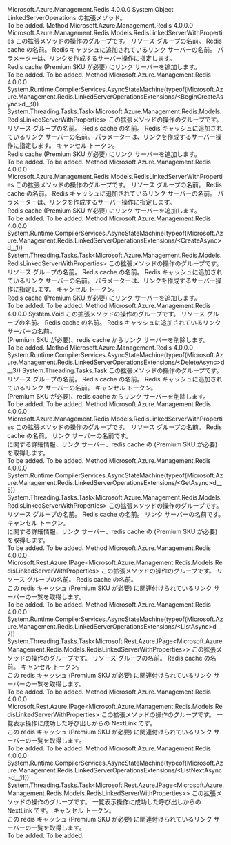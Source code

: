 <Type Name="LinkedServerOperationsExtensions" FullName="Microsoft.Azure.Management.Redis.LinkedServerOperationsExtensions">
  <TypeSignature Language="C#" Value="public static class LinkedServerOperationsExtensions" />
  <TypeSignature Language="ILAsm" Value=".class public auto ansi abstract sealed beforefieldinit LinkedServerOperationsExtensions extends System.Object" />
  <TypeSignature Language="DocId" Value="T:Microsoft.Azure.Management.Redis.LinkedServerOperationsExtensions" />
  <TypeSignature Language="VB.NET" Value="Public Module LinkedServerOperationsExtensions" />
  <TypeSignature Language="F#" Value="type LinkedServerOperationsExtensions = class" />
  <AssemblyInfo>
    <AssemblyName>Microsoft.Azure.Management.Redis</AssemblyName>
    <AssemblyVersion>4.0.0.0</AssemblyVersion>
  </AssemblyInfo>
  <Base>
    <BaseTypeName>System.Object</BaseTypeName>
  </Base>
  <Interfaces />
  <Docs>
    <summary>
            LinkedServerOperations の拡張メソッド。
            </summary>
    <remarks>To be added.</remarks>
  </Docs>
  <Members>
    <Member MemberName="BeginCreate">
      <MemberSignature Language="C#" Value="public static Microsoft.Azure.Management.Redis.Models.RedisLinkedServerWithProperties BeginCreate (this Microsoft.Azure.Management.Redis.ILinkedServerOperations operations, string resourceGroupName, string name, string linkedServerName, Microsoft.Azure.Management.Redis.Models.RedisLinkedServerCreateParameters parameters);" />
      <MemberSignature Language="ILAsm" Value=".method public static hidebysig class Microsoft.Azure.Management.Redis.Models.RedisLinkedServerWithProperties BeginCreate(class Microsoft.Azure.Management.Redis.ILinkedServerOperations operations, string resourceGroupName, string name, string linkedServerName, class Microsoft.Azure.Management.Redis.Models.RedisLinkedServerCreateParameters parameters) cil managed" />
      <MemberSignature Language="DocId" Value="M:Microsoft.Azure.Management.Redis.LinkedServerOperationsExtensions.BeginCreate(Microsoft.Azure.Management.Redis.ILinkedServerOperations,System.String,System.String,System.String,Microsoft.Azure.Management.Redis.Models.RedisLinkedServerCreateParameters)" />
      <MemberSignature Language="VB.NET" Value="&lt;Extension()&gt;&#xA;Public Function BeginCreate (operations As ILinkedServerOperations, resourceGroupName As String, name As String, linkedServerName As String, parameters As RedisLinkedServerCreateParameters) As RedisLinkedServerWithProperties" />
      <MemberSignature Language="F#" Value="static member BeginCreate : Microsoft.Azure.Management.Redis.ILinkedServerOperations * string * string * string * Microsoft.Azure.Management.Redis.Models.RedisLinkedServerCreateParameters -&gt; Microsoft.Azure.Management.Redis.Models.RedisLinkedServerWithProperties" Usage="Microsoft.Azure.Management.Redis.LinkedServerOperationsExtensions.BeginCreate (operations, resourceGroupName, name, linkedServerName, parameters)" />
      <MemberType>Method</MemberType>
      <AssemblyInfo>
        <AssemblyName>Microsoft.Azure.Management.Redis</AssemblyName>
        <AssemblyVersion>4.0.0.0</AssemblyVersion>
      </AssemblyInfo>
      <ReturnValue>
        <ReturnType>Microsoft.Azure.Management.Redis.Models.RedisLinkedServerWithProperties</ReturnType>
      </ReturnValue>
      <Parameters>
        <Parameter Name="operations" Type="Microsoft.Azure.Management.Redis.ILinkedServerOperations" RefType="this" />
        <Parameter Name="resourceGroupName" Type="System.String" />
        <Parameter Name="name" Type="System.String" />
        <Parameter Name="linkedServerName" Type="System.String" />
        <Parameter Name="parameters" Type="Microsoft.Azure.Management.Redis.Models.RedisLinkedServerCreateParameters" />
      </Parameters>
      <Docs>
        <param name="operations">
            この拡張メソッドの操作のグループです。
            </param>
        <param name="resourceGroupName">
            リソース グループの名前。
            </param>
        <param name="name">
            Redis cache の名前。
            </param>
        <param name="linkedServerName">
            Redis キャッシュに追加されているリンク サーバーの名前。
            </param>
        <param name="parameters">
            パラメーターは、リンクを作成するサーバー操作に指定します。
            </param>
        <summary>
            Redis cache (Premium SKU が必要) にリンク サーバーを追加します。
            </summary>
        <returns>To be added.</returns>
        <remarks>To be added.</remarks>
      </Docs>
    </Member>
    <Member MemberName="BeginCreateAsync">
      <MemberSignature Language="C#" Value="public static System.Threading.Tasks.Task&lt;Microsoft.Azure.Management.Redis.Models.RedisLinkedServerWithProperties&gt; BeginCreateAsync (this Microsoft.Azure.Management.Redis.ILinkedServerOperations operations, string resourceGroupName, string name, string linkedServerName, Microsoft.Azure.Management.Redis.Models.RedisLinkedServerCreateParameters parameters, System.Threading.CancellationToken cancellationToken = null);" />
      <MemberSignature Language="ILAsm" Value=".method public static hidebysig class System.Threading.Tasks.Task`1&lt;class Microsoft.Azure.Management.Redis.Models.RedisLinkedServerWithProperties&gt; BeginCreateAsync(class Microsoft.Azure.Management.Redis.ILinkedServerOperations operations, string resourceGroupName, string name, string linkedServerName, class Microsoft.Azure.Management.Redis.Models.RedisLinkedServerCreateParameters parameters, valuetype System.Threading.CancellationToken cancellationToken) cil managed" />
      <MemberSignature Language="DocId" Value="M:Microsoft.Azure.Management.Redis.LinkedServerOperationsExtensions.BeginCreateAsync(Microsoft.Azure.Management.Redis.ILinkedServerOperations,System.String,System.String,System.String,Microsoft.Azure.Management.Redis.Models.RedisLinkedServerCreateParameters,System.Threading.CancellationToken)" />
      <MemberSignature Language="F#" Value="static member BeginCreateAsync : Microsoft.Azure.Management.Redis.ILinkedServerOperations * string * string * string * Microsoft.Azure.Management.Redis.Models.RedisLinkedServerCreateParameters * System.Threading.CancellationToken -&gt; System.Threading.Tasks.Task&lt;Microsoft.Azure.Management.Redis.Models.RedisLinkedServerWithProperties&gt;" Usage="Microsoft.Azure.Management.Redis.LinkedServerOperationsExtensions.BeginCreateAsync (operations, resourceGroupName, name, linkedServerName, parameters, cancellationToken)" />
      <MemberType>Method</MemberType>
      <AssemblyInfo>
        <AssemblyName>Microsoft.Azure.Management.Redis</AssemblyName>
        <AssemblyVersion>4.0.0.0</AssemblyVersion>
      </AssemblyInfo>
      <Attributes>
        <Attribute>
          <AttributeName>System.Runtime.CompilerServices.AsyncStateMachine(typeof(Microsoft.Azure.Management.Redis.LinkedServerOperationsExtensions/&lt;BeginCreateAsync&gt;d__9))</AttributeName>
        </Attribute>
      </Attributes>
      <ReturnValue>
        <ReturnType>System.Threading.Tasks.Task&lt;Microsoft.Azure.Management.Redis.Models.RedisLinkedServerWithProperties&gt;</ReturnType>
      </ReturnValue>
      <Parameters>
        <Parameter Name="operations" Type="Microsoft.Azure.Management.Redis.ILinkedServerOperations" RefType="this" />
        <Parameter Name="resourceGroupName" Type="System.String" />
        <Parameter Name="name" Type="System.String" />
        <Parameter Name="linkedServerName" Type="System.String" />
        <Parameter Name="parameters" Type="Microsoft.Azure.Management.Redis.Models.RedisLinkedServerCreateParameters" />
        <Parameter Name="cancellationToken" Type="System.Threading.CancellationToken" />
      </Parameters>
      <Docs>
        <param name="operations">
            この拡張メソッドの操作のグループです。
            </param>
        <param name="resourceGroupName">
            リソース グループの名前。
            </param>
        <param name="name">
            Redis cache の名前。
            </param>
        <param name="linkedServerName">
            Redis キャッシュに追加されているリンク サーバーの名前。
            </param>
        <param name="parameters">
            パラメーターは、リンクを作成するサーバー操作に指定します。
            </param>
        <param name="cancellationToken">
            キャンセル トークン。
            </param>
        <summary>
            Redis cache (Premium SKU が必要) にリンク サーバーを追加します。
            </summary>
        <returns>To be added.</returns>
        <remarks>To be added.</remarks>
      </Docs>
    </Member>
    <Member MemberName="Create">
      <MemberSignature Language="C#" Value="public static Microsoft.Azure.Management.Redis.Models.RedisLinkedServerWithProperties Create (this Microsoft.Azure.Management.Redis.ILinkedServerOperations operations, string resourceGroupName, string name, string linkedServerName, Microsoft.Azure.Management.Redis.Models.RedisLinkedServerCreateParameters parameters);" />
      <MemberSignature Language="ILAsm" Value=".method public static hidebysig class Microsoft.Azure.Management.Redis.Models.RedisLinkedServerWithProperties Create(class Microsoft.Azure.Management.Redis.ILinkedServerOperations operations, string resourceGroupName, string name, string linkedServerName, class Microsoft.Azure.Management.Redis.Models.RedisLinkedServerCreateParameters parameters) cil managed" />
      <MemberSignature Language="DocId" Value="M:Microsoft.Azure.Management.Redis.LinkedServerOperationsExtensions.Create(Microsoft.Azure.Management.Redis.ILinkedServerOperations,System.String,System.String,System.String,Microsoft.Azure.Management.Redis.Models.RedisLinkedServerCreateParameters)" />
      <MemberSignature Language="VB.NET" Value="&lt;Extension()&gt;&#xA;Public Function Create (operations As ILinkedServerOperations, resourceGroupName As String, name As String, linkedServerName As String, parameters As RedisLinkedServerCreateParameters) As RedisLinkedServerWithProperties" />
      <MemberSignature Language="F#" Value="static member Create : Microsoft.Azure.Management.Redis.ILinkedServerOperations * string * string * string * Microsoft.Azure.Management.Redis.Models.RedisLinkedServerCreateParameters -&gt; Microsoft.Azure.Management.Redis.Models.RedisLinkedServerWithProperties" Usage="Microsoft.Azure.Management.Redis.LinkedServerOperationsExtensions.Create (operations, resourceGroupName, name, linkedServerName, parameters)" />
      <MemberType>Method</MemberType>
      <AssemblyInfo>
        <AssemblyName>Microsoft.Azure.Management.Redis</AssemblyName>
        <AssemblyVersion>4.0.0.0</AssemblyVersion>
      </AssemblyInfo>
      <ReturnValue>
        <ReturnType>Microsoft.Azure.Management.Redis.Models.RedisLinkedServerWithProperties</ReturnType>
      </ReturnValue>
      <Parameters>
        <Parameter Name="operations" Type="Microsoft.Azure.Management.Redis.ILinkedServerOperations" RefType="this" />
        <Parameter Name="resourceGroupName" Type="System.String" />
        <Parameter Name="name" Type="System.String" />
        <Parameter Name="linkedServerName" Type="System.String" />
        <Parameter Name="parameters" Type="Microsoft.Azure.Management.Redis.Models.RedisLinkedServerCreateParameters" />
      </Parameters>
      <Docs>
        <param name="operations">
            この拡張メソッドの操作のグループです。
            </param>
        <param name="resourceGroupName">
            リソース グループの名前。
            </param>
        <param name="name">
            Redis cache の名前。
            </param>
        <param name="linkedServerName">
            Redis キャッシュに追加されているリンク サーバーの名前。
            </param>
        <param name="parameters">
            パラメーターは、リンクを作成するサーバー操作に指定します。
            </param>
        <summary>
            Redis cache (Premium SKU が必要) にリンク サーバーを追加します。
            </summary>
        <returns>To be added.</returns>
        <remarks>To be added.</remarks>
      </Docs>
    </Member>
    <Member MemberName="CreateAsync">
      <MemberSignature Language="C#" Value="public static System.Threading.Tasks.Task&lt;Microsoft.Azure.Management.Redis.Models.RedisLinkedServerWithProperties&gt; CreateAsync (this Microsoft.Azure.Management.Redis.ILinkedServerOperations operations, string resourceGroupName, string name, string linkedServerName, Microsoft.Azure.Management.Redis.Models.RedisLinkedServerCreateParameters parameters, System.Threading.CancellationToken cancellationToken = null);" />
      <MemberSignature Language="ILAsm" Value=".method public static hidebysig class System.Threading.Tasks.Task`1&lt;class Microsoft.Azure.Management.Redis.Models.RedisLinkedServerWithProperties&gt; CreateAsync(class Microsoft.Azure.Management.Redis.ILinkedServerOperations operations, string resourceGroupName, string name, string linkedServerName, class Microsoft.Azure.Management.Redis.Models.RedisLinkedServerCreateParameters parameters, valuetype System.Threading.CancellationToken cancellationToken) cil managed" />
      <MemberSignature Language="DocId" Value="M:Microsoft.Azure.Management.Redis.LinkedServerOperationsExtensions.CreateAsync(Microsoft.Azure.Management.Redis.ILinkedServerOperations,System.String,System.String,System.String,Microsoft.Azure.Management.Redis.Models.RedisLinkedServerCreateParameters,System.Threading.CancellationToken)" />
      <MemberSignature Language="F#" Value="static member CreateAsync : Microsoft.Azure.Management.Redis.ILinkedServerOperations * string * string * string * Microsoft.Azure.Management.Redis.Models.RedisLinkedServerCreateParameters * System.Threading.CancellationToken -&gt; System.Threading.Tasks.Task&lt;Microsoft.Azure.Management.Redis.Models.RedisLinkedServerWithProperties&gt;" Usage="Microsoft.Azure.Management.Redis.LinkedServerOperationsExtensions.CreateAsync (operations, resourceGroupName, name, linkedServerName, parameters, cancellationToken)" />
      <MemberType>Method</MemberType>
      <AssemblyInfo>
        <AssemblyName>Microsoft.Azure.Management.Redis</AssemblyName>
        <AssemblyVersion>4.0.0.0</AssemblyVersion>
      </AssemblyInfo>
      <Attributes>
        <Attribute>
          <AttributeName>System.Runtime.CompilerServices.AsyncStateMachine(typeof(Microsoft.Azure.Management.Redis.LinkedServerOperationsExtensions/&lt;CreateAsync&gt;d__1))</AttributeName>
        </Attribute>
      </Attributes>
      <ReturnValue>
        <ReturnType>System.Threading.Tasks.Task&lt;Microsoft.Azure.Management.Redis.Models.RedisLinkedServerWithProperties&gt;</ReturnType>
      </ReturnValue>
      <Parameters>
        <Parameter Name="operations" Type="Microsoft.Azure.Management.Redis.ILinkedServerOperations" RefType="this" />
        <Parameter Name="resourceGroupName" Type="System.String" />
        <Parameter Name="name" Type="System.String" />
        <Parameter Name="linkedServerName" Type="System.String" />
        <Parameter Name="parameters" Type="Microsoft.Azure.Management.Redis.Models.RedisLinkedServerCreateParameters" />
        <Parameter Name="cancellationToken" Type="System.Threading.CancellationToken" />
      </Parameters>
      <Docs>
        <param name="operations">
            この拡張メソッドの操作のグループです。
            </param>
        <param name="resourceGroupName">
            リソース グループの名前。
            </param>
        <param name="name">
            Redis cache の名前。
            </param>
        <param name="linkedServerName">
            Redis キャッシュに追加されているリンク サーバーの名前。
            </param>
        <param name="parameters">
            パラメーターは、リンクを作成するサーバー操作に指定します。
            </param>
        <param name="cancellationToken">
            キャンセル トークン。
            </param>
        <summary>
            Redis cache (Premium SKU が必要) にリンク サーバーを追加します。
            </summary>
        <returns>To be added.</returns>
        <remarks>To be added.</remarks>
      </Docs>
    </Member>
    <Member MemberName="Delete">
      <MemberSignature Language="C#" Value="public static void Delete (this Microsoft.Azure.Management.Redis.ILinkedServerOperations operations, string resourceGroupName, string name, string linkedServerName);" />
      <MemberSignature Language="ILAsm" Value=".method public static hidebysig void Delete(class Microsoft.Azure.Management.Redis.ILinkedServerOperations operations, string resourceGroupName, string name, string linkedServerName) cil managed" />
      <MemberSignature Language="DocId" Value="M:Microsoft.Azure.Management.Redis.LinkedServerOperationsExtensions.Delete(Microsoft.Azure.Management.Redis.ILinkedServerOperations,System.String,System.String,System.String)" />
      <MemberSignature Language="VB.NET" Value="&lt;Extension()&gt;&#xA;Public Sub Delete (operations As ILinkedServerOperations, resourceGroupName As String, name As String, linkedServerName As String)" />
      <MemberSignature Language="F#" Value="static member Delete : Microsoft.Azure.Management.Redis.ILinkedServerOperations * string * string * string -&gt; unit" Usage="Microsoft.Azure.Management.Redis.LinkedServerOperationsExtensions.Delete (operations, resourceGroupName, name, linkedServerName)" />
      <MemberType>Method</MemberType>
      <AssemblyInfo>
        <AssemblyName>Microsoft.Azure.Management.Redis</AssemblyName>
        <AssemblyVersion>4.0.0.0</AssemblyVersion>
      </AssemblyInfo>
      <ReturnValue>
        <ReturnType>System.Void</ReturnType>
      </ReturnValue>
      <Parameters>
        <Parameter Name="operations" Type="Microsoft.Azure.Management.Redis.ILinkedServerOperations" RefType="this" />
        <Parameter Name="resourceGroupName" Type="System.String" />
        <Parameter Name="name" Type="System.String" />
        <Parameter Name="linkedServerName" Type="System.String" />
      </Parameters>
      <Docs>
        <param name="operations">
            この拡張メソッドの操作のグループです。
            </param>
        <param name="resourceGroupName">
            リソース グループの名前。
            </param>
        <param name="name">
            Redis cache の名前。
            </param>
        <param name="linkedServerName">
            Redis キャッシュに追加されているリンク サーバーの名前。
            </param>
        <summary>
            (Premium SKU が必要)、redis cache からリンク サーバーを削除します。
            </summary>
        <remarks>To be added.</remarks>
      </Docs>
    </Member>
    <Member MemberName="DeleteAsync">
      <MemberSignature Language="C#" Value="public static System.Threading.Tasks.Task DeleteAsync (this Microsoft.Azure.Management.Redis.ILinkedServerOperations operations, string resourceGroupName, string name, string linkedServerName, System.Threading.CancellationToken cancellationToken = null);" />
      <MemberSignature Language="ILAsm" Value=".method public static hidebysig class System.Threading.Tasks.Task DeleteAsync(class Microsoft.Azure.Management.Redis.ILinkedServerOperations operations, string resourceGroupName, string name, string linkedServerName, valuetype System.Threading.CancellationToken cancellationToken) cil managed" />
      <MemberSignature Language="DocId" Value="M:Microsoft.Azure.Management.Redis.LinkedServerOperationsExtensions.DeleteAsync(Microsoft.Azure.Management.Redis.ILinkedServerOperations,System.String,System.String,System.String,System.Threading.CancellationToken)" />
      <MemberSignature Language="F#" Value="static member DeleteAsync : Microsoft.Azure.Management.Redis.ILinkedServerOperations * string * string * string * System.Threading.CancellationToken -&gt; System.Threading.Tasks.Task" Usage="Microsoft.Azure.Management.Redis.LinkedServerOperationsExtensions.DeleteAsync (operations, resourceGroupName, name, linkedServerName, cancellationToken)" />
      <MemberType>Method</MemberType>
      <AssemblyInfo>
        <AssemblyName>Microsoft.Azure.Management.Redis</AssemblyName>
        <AssemblyVersion>4.0.0.0</AssemblyVersion>
      </AssemblyInfo>
      <Attributes>
        <Attribute>
          <AttributeName>System.Runtime.CompilerServices.AsyncStateMachine(typeof(Microsoft.Azure.Management.Redis.LinkedServerOperationsExtensions/&lt;DeleteAsync&gt;d__3))</AttributeName>
        </Attribute>
      </Attributes>
      <ReturnValue>
        <ReturnType>System.Threading.Tasks.Task</ReturnType>
      </ReturnValue>
      <Parameters>
        <Parameter Name="operations" Type="Microsoft.Azure.Management.Redis.ILinkedServerOperations" RefType="this" />
        <Parameter Name="resourceGroupName" Type="System.String" />
        <Parameter Name="name" Type="System.String" />
        <Parameter Name="linkedServerName" Type="System.String" />
        <Parameter Name="cancellationToken" Type="System.Threading.CancellationToken" />
      </Parameters>
      <Docs>
        <param name="operations">
            この拡張メソッドの操作のグループです。
            </param>
        <param name="resourceGroupName">
            リソース グループの名前。
            </param>
        <param name="name">
            Redis cache の名前。
            </param>
        <param name="linkedServerName">
            Redis キャッシュに追加されているリンク サーバーの名前。
            </param>
        <param name="cancellationToken">
            キャンセル トークン。
            </param>
        <summary>
            (Premium SKU が必要)、redis cache からリンク サーバーを削除します。
            </summary>
        <returns>To be added.</returns>
        <remarks>To be added.</remarks>
      </Docs>
    </Member>
    <Member MemberName="Get">
      <MemberSignature Language="C#" Value="public static Microsoft.Azure.Management.Redis.Models.RedisLinkedServerWithProperties Get (this Microsoft.Azure.Management.Redis.ILinkedServerOperations operations, string resourceGroupName, string name, string linkedServerName);" />
      <MemberSignature Language="ILAsm" Value=".method public static hidebysig class Microsoft.Azure.Management.Redis.Models.RedisLinkedServerWithProperties Get(class Microsoft.Azure.Management.Redis.ILinkedServerOperations operations, string resourceGroupName, string name, string linkedServerName) cil managed" />
      <MemberSignature Language="DocId" Value="M:Microsoft.Azure.Management.Redis.LinkedServerOperationsExtensions.Get(Microsoft.Azure.Management.Redis.ILinkedServerOperations,System.String,System.String,System.String)" />
      <MemberSignature Language="VB.NET" Value="&lt;Extension()&gt;&#xA;Public Function Get (operations As ILinkedServerOperations, resourceGroupName As String, name As String, linkedServerName As String) As RedisLinkedServerWithProperties" />
      <MemberSignature Language="F#" Value="static member Get : Microsoft.Azure.Management.Redis.ILinkedServerOperations * string * string * string -&gt; Microsoft.Azure.Management.Redis.Models.RedisLinkedServerWithProperties" Usage="Microsoft.Azure.Management.Redis.LinkedServerOperationsExtensions.Get (operations, resourceGroupName, name, linkedServerName)" />
      <MemberType>Method</MemberType>
      <AssemblyInfo>
        <AssemblyName>Microsoft.Azure.Management.Redis</AssemblyName>
        <AssemblyVersion>4.0.0.0</AssemblyVersion>
      </AssemblyInfo>
      <ReturnValue>
        <ReturnType>Microsoft.Azure.Management.Redis.Models.RedisLinkedServerWithProperties</ReturnType>
      </ReturnValue>
      <Parameters>
        <Parameter Name="operations" Type="Microsoft.Azure.Management.Redis.ILinkedServerOperations" RefType="this" />
        <Parameter Name="resourceGroupName" Type="System.String" />
        <Parameter Name="name" Type="System.String" />
        <Parameter Name="linkedServerName" Type="System.String" />
      </Parameters>
      <Docs>
        <param name="operations">
            この拡張メソッドの操作のグループです。
            </param>
        <param name="resourceGroupName">
            リソース グループの名前。
            </param>
        <param name="name">
            Redis cache の名前。
            </param>
        <param name="linkedServerName">
            リンク サーバーの名前です。
            </param>
        <summary>
            に関する詳細情報、リンク サーバー、redis cache の (Premium SKU が必要) を取得します。
            </summary>
        <returns>To be added.</returns>
        <remarks>To be added.</remarks>
      </Docs>
    </Member>
    <Member MemberName="GetAsync">
      <MemberSignature Language="C#" Value="public static System.Threading.Tasks.Task&lt;Microsoft.Azure.Management.Redis.Models.RedisLinkedServerWithProperties&gt; GetAsync (this Microsoft.Azure.Management.Redis.ILinkedServerOperations operations, string resourceGroupName, string name, string linkedServerName, System.Threading.CancellationToken cancellationToken = null);" />
      <MemberSignature Language="ILAsm" Value=".method public static hidebysig class System.Threading.Tasks.Task`1&lt;class Microsoft.Azure.Management.Redis.Models.RedisLinkedServerWithProperties&gt; GetAsync(class Microsoft.Azure.Management.Redis.ILinkedServerOperations operations, string resourceGroupName, string name, string linkedServerName, valuetype System.Threading.CancellationToken cancellationToken) cil managed" />
      <MemberSignature Language="DocId" Value="M:Microsoft.Azure.Management.Redis.LinkedServerOperationsExtensions.GetAsync(Microsoft.Azure.Management.Redis.ILinkedServerOperations,System.String,System.String,System.String,System.Threading.CancellationToken)" />
      <MemberSignature Language="F#" Value="static member GetAsync : Microsoft.Azure.Management.Redis.ILinkedServerOperations * string * string * string * System.Threading.CancellationToken -&gt; System.Threading.Tasks.Task&lt;Microsoft.Azure.Management.Redis.Models.RedisLinkedServerWithProperties&gt;" Usage="Microsoft.Azure.Management.Redis.LinkedServerOperationsExtensions.GetAsync (operations, resourceGroupName, name, linkedServerName, cancellationToken)" />
      <MemberType>Method</MemberType>
      <AssemblyInfo>
        <AssemblyName>Microsoft.Azure.Management.Redis</AssemblyName>
        <AssemblyVersion>4.0.0.0</AssemblyVersion>
      </AssemblyInfo>
      <Attributes>
        <Attribute>
          <AttributeName>System.Runtime.CompilerServices.AsyncStateMachine(typeof(Microsoft.Azure.Management.Redis.LinkedServerOperationsExtensions/&lt;GetAsync&gt;d__5))</AttributeName>
        </Attribute>
      </Attributes>
      <ReturnValue>
        <ReturnType>System.Threading.Tasks.Task&lt;Microsoft.Azure.Management.Redis.Models.RedisLinkedServerWithProperties&gt;</ReturnType>
      </ReturnValue>
      <Parameters>
        <Parameter Name="operations" Type="Microsoft.Azure.Management.Redis.ILinkedServerOperations" RefType="this" />
        <Parameter Name="resourceGroupName" Type="System.String" />
        <Parameter Name="name" Type="System.String" />
        <Parameter Name="linkedServerName" Type="System.String" />
        <Parameter Name="cancellationToken" Type="System.Threading.CancellationToken" />
      </Parameters>
      <Docs>
        <param name="operations">
            この拡張メソッドの操作のグループです。
            </param>
        <param name="resourceGroupName">
            リソース グループの名前。
            </param>
        <param name="name">
            Redis cache の名前。
            </param>
        <param name="linkedServerName">
            リンク サーバーの名前です。
            </param>
        <param name="cancellationToken">
            キャンセル トークン。
            </param>
        <summary>
            に関する詳細情報、リンク サーバー、redis cache の (Premium SKU が必要) を取得します。
            </summary>
        <returns>To be added.</returns>
        <remarks>To be added.</remarks>
      </Docs>
    </Member>
    <Member MemberName="List">
      <MemberSignature Language="C#" Value="public static Microsoft.Rest.Azure.IPage&lt;Microsoft.Azure.Management.Redis.Models.RedisLinkedServerWithProperties&gt; List (this Microsoft.Azure.Management.Redis.ILinkedServerOperations operations, string resourceGroupName, string name);" />
      <MemberSignature Language="ILAsm" Value=".method public static hidebysig class Microsoft.Rest.Azure.IPage`1&lt;class Microsoft.Azure.Management.Redis.Models.RedisLinkedServerWithProperties&gt; List(class Microsoft.Azure.Management.Redis.ILinkedServerOperations operations, string resourceGroupName, string name) cil managed" />
      <MemberSignature Language="DocId" Value="M:Microsoft.Azure.Management.Redis.LinkedServerOperationsExtensions.List(Microsoft.Azure.Management.Redis.ILinkedServerOperations,System.String,System.String)" />
      <MemberSignature Language="VB.NET" Value="&lt;Extension()&gt;&#xA;Public Function List (operations As ILinkedServerOperations, resourceGroupName As String, name As String) As IPage(Of RedisLinkedServerWithProperties)" />
      <MemberSignature Language="F#" Value="static member List : Microsoft.Azure.Management.Redis.ILinkedServerOperations * string * string -&gt; Microsoft.Rest.Azure.IPage&lt;Microsoft.Azure.Management.Redis.Models.RedisLinkedServerWithProperties&gt;" Usage="Microsoft.Azure.Management.Redis.LinkedServerOperationsExtensions.List (operations, resourceGroupName, name)" />
      <MemberType>Method</MemberType>
      <AssemblyInfo>
        <AssemblyName>Microsoft.Azure.Management.Redis</AssemblyName>
        <AssemblyVersion>4.0.0.0</AssemblyVersion>
      </AssemblyInfo>
      <ReturnValue>
        <ReturnType>Microsoft.Rest.Azure.IPage&lt;Microsoft.Azure.Management.Redis.Models.RedisLinkedServerWithProperties&gt;</ReturnType>
      </ReturnValue>
      <Parameters>
        <Parameter Name="operations" Type="Microsoft.Azure.Management.Redis.ILinkedServerOperations" RefType="this" />
        <Parameter Name="resourceGroupName" Type="System.String" />
        <Parameter Name="name" Type="System.String" />
      </Parameters>
      <Docs>
        <param name="operations">
            この拡張メソッドの操作のグループです。
            </param>
        <param name="resourceGroupName">
            リソース グループの名前。
            </param>
        <param name="name">
            Redis cache の名前。
            </param>
        <summary>
            この redis キャッシュ (Premium SKU が必要) に関連付けられているリンク サーバーの一覧を取得します。
            </summary>
        <returns>To be added.</returns>
        <remarks>To be added.</remarks>
      </Docs>
    </Member>
    <Member MemberName="ListAsync">
      <MemberSignature Language="C#" Value="public static System.Threading.Tasks.Task&lt;Microsoft.Rest.Azure.IPage&lt;Microsoft.Azure.Management.Redis.Models.RedisLinkedServerWithProperties&gt;&gt; ListAsync (this Microsoft.Azure.Management.Redis.ILinkedServerOperations operations, string resourceGroupName, string name, System.Threading.CancellationToken cancellationToken = null);" />
      <MemberSignature Language="ILAsm" Value=".method public static hidebysig class System.Threading.Tasks.Task`1&lt;class Microsoft.Rest.Azure.IPage`1&lt;class Microsoft.Azure.Management.Redis.Models.RedisLinkedServerWithProperties&gt;&gt; ListAsync(class Microsoft.Azure.Management.Redis.ILinkedServerOperations operations, string resourceGroupName, string name, valuetype System.Threading.CancellationToken cancellationToken) cil managed" />
      <MemberSignature Language="DocId" Value="M:Microsoft.Azure.Management.Redis.LinkedServerOperationsExtensions.ListAsync(Microsoft.Azure.Management.Redis.ILinkedServerOperations,System.String,System.String,System.Threading.CancellationToken)" />
      <MemberSignature Language="F#" Value="static member ListAsync : Microsoft.Azure.Management.Redis.ILinkedServerOperations * string * string * System.Threading.CancellationToken -&gt; System.Threading.Tasks.Task&lt;Microsoft.Rest.Azure.IPage&lt;Microsoft.Azure.Management.Redis.Models.RedisLinkedServerWithProperties&gt;&gt;" Usage="Microsoft.Azure.Management.Redis.LinkedServerOperationsExtensions.ListAsync (operations, resourceGroupName, name, cancellationToken)" />
      <MemberType>Method</MemberType>
      <AssemblyInfo>
        <AssemblyName>Microsoft.Azure.Management.Redis</AssemblyName>
        <AssemblyVersion>4.0.0.0</AssemblyVersion>
      </AssemblyInfo>
      <Attributes>
        <Attribute>
          <AttributeName>System.Runtime.CompilerServices.AsyncStateMachine(typeof(Microsoft.Azure.Management.Redis.LinkedServerOperationsExtensions/&lt;ListAsync&gt;d__7))</AttributeName>
        </Attribute>
      </Attributes>
      <ReturnValue>
        <ReturnType>System.Threading.Tasks.Task&lt;Microsoft.Rest.Azure.IPage&lt;Microsoft.Azure.Management.Redis.Models.RedisLinkedServerWithProperties&gt;&gt;</ReturnType>
      </ReturnValue>
      <Parameters>
        <Parameter Name="operations" Type="Microsoft.Azure.Management.Redis.ILinkedServerOperations" RefType="this" />
        <Parameter Name="resourceGroupName" Type="System.String" />
        <Parameter Name="name" Type="System.String" />
        <Parameter Name="cancellationToken" Type="System.Threading.CancellationToken" />
      </Parameters>
      <Docs>
        <param name="operations">
            この拡張メソッドの操作のグループです。
            </param>
        <param name="resourceGroupName">
            リソース グループの名前。
            </param>
        <param name="name">
            Redis cache の名前。
            </param>
        <param name="cancellationToken">
            キャンセル トークン。
            </param>
        <summary>
            この redis キャッシュ (Premium SKU が必要) に関連付けられているリンク サーバーの一覧を取得します。
            </summary>
        <returns>To be added.</returns>
        <remarks>To be added.</remarks>
      </Docs>
    </Member>
    <Member MemberName="ListNext">
      <MemberSignature Language="C#" Value="public static Microsoft.Rest.Azure.IPage&lt;Microsoft.Azure.Management.Redis.Models.RedisLinkedServerWithProperties&gt; ListNext (this Microsoft.Azure.Management.Redis.ILinkedServerOperations operations, string nextPageLink);" />
      <MemberSignature Language="ILAsm" Value=".method public static hidebysig class Microsoft.Rest.Azure.IPage`1&lt;class Microsoft.Azure.Management.Redis.Models.RedisLinkedServerWithProperties&gt; ListNext(class Microsoft.Azure.Management.Redis.ILinkedServerOperations operations, string nextPageLink) cil managed" />
      <MemberSignature Language="DocId" Value="M:Microsoft.Azure.Management.Redis.LinkedServerOperationsExtensions.ListNext(Microsoft.Azure.Management.Redis.ILinkedServerOperations,System.String)" />
      <MemberSignature Language="VB.NET" Value="&lt;Extension()&gt;&#xA;Public Function ListNext (operations As ILinkedServerOperations, nextPageLink As String) As IPage(Of RedisLinkedServerWithProperties)" />
      <MemberSignature Language="F#" Value="static member ListNext : Microsoft.Azure.Management.Redis.ILinkedServerOperations * string -&gt; Microsoft.Rest.Azure.IPage&lt;Microsoft.Azure.Management.Redis.Models.RedisLinkedServerWithProperties&gt;" Usage="Microsoft.Azure.Management.Redis.LinkedServerOperationsExtensions.ListNext (operations, nextPageLink)" />
      <MemberType>Method</MemberType>
      <AssemblyInfo>
        <AssemblyName>Microsoft.Azure.Management.Redis</AssemblyName>
        <AssemblyVersion>4.0.0.0</AssemblyVersion>
      </AssemblyInfo>
      <ReturnValue>
        <ReturnType>Microsoft.Rest.Azure.IPage&lt;Microsoft.Azure.Management.Redis.Models.RedisLinkedServerWithProperties&gt;</ReturnType>
      </ReturnValue>
      <Parameters>
        <Parameter Name="operations" Type="Microsoft.Azure.Management.Redis.ILinkedServerOperations" RefType="this" />
        <Parameter Name="nextPageLink" Type="System.String" />
      </Parameters>
      <Docs>
        <param name="operations">
            この拡張メソッドの操作のグループです。
            </param>
        <param name="nextPageLink">
            一覧表示操作に成功した呼び出しからの NextLink です。
            </param>
        <summary>
            この redis キャッシュ (Premium SKU が必要) に関連付けられているリンク サーバーの一覧を取得します。
            </summary>
        <returns>To be added.</returns>
        <remarks>To be added.</remarks>
      </Docs>
    </Member>
    <Member MemberName="ListNextAsync">
      <MemberSignature Language="C#" Value="public static System.Threading.Tasks.Task&lt;Microsoft.Rest.Azure.IPage&lt;Microsoft.Azure.Management.Redis.Models.RedisLinkedServerWithProperties&gt;&gt; ListNextAsync (this Microsoft.Azure.Management.Redis.ILinkedServerOperations operations, string nextPageLink, System.Threading.CancellationToken cancellationToken = null);" />
      <MemberSignature Language="ILAsm" Value=".method public static hidebysig class System.Threading.Tasks.Task`1&lt;class Microsoft.Rest.Azure.IPage`1&lt;class Microsoft.Azure.Management.Redis.Models.RedisLinkedServerWithProperties&gt;&gt; ListNextAsync(class Microsoft.Azure.Management.Redis.ILinkedServerOperations operations, string nextPageLink, valuetype System.Threading.CancellationToken cancellationToken) cil managed" />
      <MemberSignature Language="DocId" Value="M:Microsoft.Azure.Management.Redis.LinkedServerOperationsExtensions.ListNextAsync(Microsoft.Azure.Management.Redis.ILinkedServerOperations,System.String,System.Threading.CancellationToken)" />
      <MemberSignature Language="F#" Value="static member ListNextAsync : Microsoft.Azure.Management.Redis.ILinkedServerOperations * string * System.Threading.CancellationToken -&gt; System.Threading.Tasks.Task&lt;Microsoft.Rest.Azure.IPage&lt;Microsoft.Azure.Management.Redis.Models.RedisLinkedServerWithProperties&gt;&gt;" Usage="Microsoft.Azure.Management.Redis.LinkedServerOperationsExtensions.ListNextAsync (operations, nextPageLink, cancellationToken)" />
      <MemberType>Method</MemberType>
      <AssemblyInfo>
        <AssemblyName>Microsoft.Azure.Management.Redis</AssemblyName>
        <AssemblyVersion>4.0.0.0</AssemblyVersion>
      </AssemblyInfo>
      <Attributes>
        <Attribute>
          <AttributeName>System.Runtime.CompilerServices.AsyncStateMachine(typeof(Microsoft.Azure.Management.Redis.LinkedServerOperationsExtensions/&lt;ListNextAsync&gt;d__11))</AttributeName>
        </Attribute>
      </Attributes>
      <ReturnValue>
        <ReturnType>System.Threading.Tasks.Task&lt;Microsoft.Rest.Azure.IPage&lt;Microsoft.Azure.Management.Redis.Models.RedisLinkedServerWithProperties&gt;&gt;</ReturnType>
      </ReturnValue>
      <Parameters>
        <Parameter Name="operations" Type="Microsoft.Azure.Management.Redis.ILinkedServerOperations" RefType="this" />
        <Parameter Name="nextPageLink" Type="System.String" />
        <Parameter Name="cancellationToken" Type="System.Threading.CancellationToken" />
      </Parameters>
      <Docs>
        <param name="operations">
            この拡張メソッドの操作のグループです。
            </param>
        <param name="nextPageLink">
            一覧表示操作に成功した呼び出しからの NextLink です。
            </param>
        <param name="cancellationToken">
            キャンセル トークン。
            </param>
        <summary>
            この redis キャッシュ (Premium SKU が必要) に関連付けられているリンク サーバーの一覧を取得します。
            </summary>
        <returns>To be added.</returns>
        <remarks>To be added.</remarks>
      </Docs>
    </Member>
  </Members>
</Type>